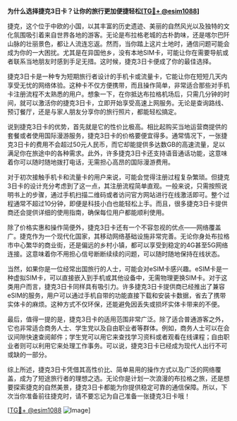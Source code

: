 **为什么选择捷克3日卡？让你的旅行更加便捷轻松[[TG💪+ @esim1088](https://t.me/s/esim1088)]**

捷克，这个位于中欧的小国，以其丰富的历史遗迹、美丽的自然风光以及独特的文化氛围吸引着来自世界各地的游客。无论是布拉格老城的古朴韵味，还是喀尔巴阡山脉的壮丽景色，都让人流连忘返。然而，当你踏上这片土地时，通信问题可能会成为你的一大困扰。尤其是在异国他乡，没有本地SIM卡，可能让你在需要导航或者联系当地朋友时感到手足无措。这时候，捷克3日卡便成了你的最佳选择。

捷克3日卡是一种专为短期旅行者设计的手机卡或流量卡，它能让你在短短几天内享受无忧的网络体验。这种卡不仅方便携带，而且操作简单，非常适合那些对手机卡注册流程不太熟悉的用户。想象一下，在你抵达布拉格机场后，只需几分钟的时间，就可以激活你的捷克3日卡，立即开始享受高速上网服务。无论是查询路线、预订餐厅，还是与家人朋友分享你的旅行照片，都能轻松搞定。

说到捷克3日卡的优势，首先就是它的性价比极高。相比起购买当地运营商提供的套餐或者使用国际漫游服务，捷克3日卡的价格要便宜得多。通常情况下，一张捷克3日卡的费用不会超过50元人民币，而它却能提供多达数GB的高速流量，足以满足你在旅途中的各种需求。此外，许多捷克3日卡还支持语音通话功能，这意味着你可以随时随地拨打电话，无需担心高昂的国际漫游费用。

对于初次接触手机卡和流量卡的用户来说，可能会觉得注册过程复杂繁琐。但捷克3日卡的设计充分考虑到了这一点，其注册流程简单直观。一般来说，只需按照说明书上的步骤，通过手机扫描二维码或者访问官方网站进行在线激活即可。整个过程通常不超过10分钟，即便是科技小白也能轻松上手。而且，很多捷克3日卡提供商还会提供详细的使用指南，确保每位用户都能顺利使用。

除了价格实惠和操作简便外，捷克3日卡还有一个不容忽视的优点——网络覆盖广。捷克作为一个现代化国家，其移动网络基础设施非常完善。无论你身处布拉格市中心繁华的商业街，还是偏远的乡村小镇，都可以享受到稳定的4G甚至5G网络连接。这意味着你不用担心信号断断续续的问题，可以随时随地保持在线状态。

当然，如果你是一位经常出国旅行的人士，可能会对eSIM卡感兴趣。eSIM卡是一种虚拟SIM卡，可以直接嵌入到手机或其他设备中，无需物理更换SIM卡。对于这类用户而言，捷克3日卡同样具有吸引力。许多捷克3日卡提供商已经推出了兼容eSIM的服务，用户可以通过手机自带的功能直接下载和安装卡数据，省去了携带实体卡的麻烦。这种方式不仅环保，还能避免因丢失或损坏实体卡带来的不便。

最后，值得一提的是，捷克3日卡的适用范围非常广泛。除了适合普通游客之外，它也非常适合商务人士、学生党以及自由职业者等群体。例如，商务人士可以在会议间隙快速查阅邮件；学生党可以用它来查找学习资料或者观看在线课程；自由职业者则可以利用它来处理工作事务。可以说，捷克3日卡已经成为现代人出行不可或缺的一部分。

综上所述，捷克3日卡凭借其高性价比、简单易用的操作方式以及广泛的网络覆盖，成为了短途旅行者的理想之选。无论你是计划一次浪漫的布拉格之旅，还是想要探索捷克的自然美景，捷克3日卡都能为你提供稳定可靠的通信保障。所以，下次当你准备前往捷克时，请不要忘记为自己准备一张捷克3日卡哦！

[[TG💪+ @esim1088](https://t.me/s/esim1088) ![Image](https://i.postimg.cc/4NQfJmqS/Snipaste-2025-05-13-00-14-12.png)]